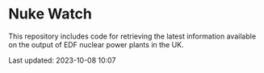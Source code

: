 # Nuke Watch

This repository includes code for retrieving the latest information available on the output of EDF nuclear power plants in the UK.

Last updated: 2023-10-08 10:07